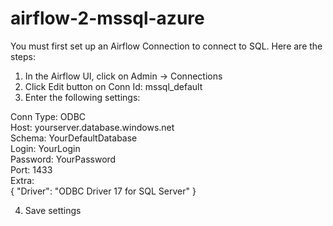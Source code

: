 # airflow-2-mssql-azure

You must first set up an Airflow Connection to connect to SQL. Here are the steps:

1. In the Airflow UI, click on Admin -> Connections
2. Click Edit button on Conn Id: mssql_default
3. Enter the following settings:

Conn Type: ODBC  
Host: yourserver.database.windows.net  
Schema: YourDefaultDatabase  
Login: YourLogin  
Password: YourPassword  
Port: 1433  
Extra:  
  {
    "Driver": "ODBC Driver 17 for SQL Server"
  }
  
4. Save settings
